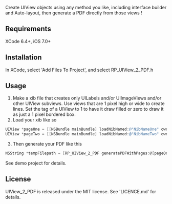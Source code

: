 Create UIView objects using any method you like, including interface builder and Auto-layout, then generate a PDF directly from those views !

## Requirements
XCode 6.4+, iOS 7.0+

## Installation
In XCode, select 'Add Files To Project', and select RP_UIView_2_PDF.h

## Usage
1. Make a xib file that creates only UILabels and/or UIImageViews and/or other UIView subviews. Use views that are 1 pixel high or wide to create lines. Set the tag of a UIView to 1 to have it draw filled or zero to draw it as just a 1 pixel bordered box.
2. Load your xib like so
```objective-c
UIView *pageOne = [[NSBundle mainBundle] loadNibNamed:@"NibNameOne" owner:self options:nil].lastObject;
UIView *pageTwo = [[NSBundle mainBundle] loadNibNamed:@"NibNameTwo" owner:self options:nil].lastObject;
```
3. Then generate your PDF like this
```objective-c
NSString *tempFilepath = [RP_UIView_2_PDF generatePDFWithPages:@[pageOne, pageTwo];
```

See demo project for details.

## License
UIView_2_PDF is released under the MIT license. See 'LICENCE.md' for details.
